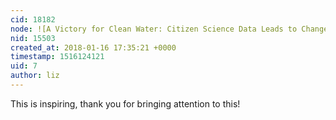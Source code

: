 ```yaml
---
cid: 18182
node: ![A Victory for Clean Water: Citizen Science Data Leads to Change by Andy Hrycyna](../notes/gilbert/01-10-2018/a-victory-for-clean-water-citizen-science-data-leads-to-change)
nid: 15503
created_at: 2018-01-16 17:35:21 +0000
timestamp: 1516124121
uid: 7
author: liz
---
```


This is inspiring, thank you for bringing attention to this!